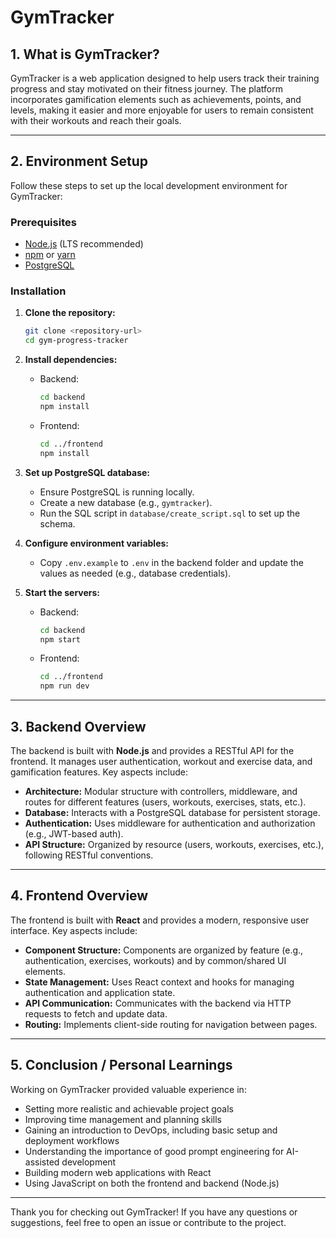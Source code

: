 # GymTracker

## 1. What is GymTracker?
GymTracker is a web application designed to help users track their training progress and stay motivated on their fitness journey. The platform incorporates gamification elements such as achievements, points, and levels, making it easier and more enjoyable for users to remain consistent with their workouts and reach their goals.

---

## 2. Environment Setup

Follow these steps to set up the local development environment for GymTracker:

### Prerequisites
- [Node.js](https://nodejs.org/) (LTS recommended)
- [npm](https://www.npmjs.com/) or [yarn](https://yarnpkg.com/)
- [PostgreSQL](https://www.postgresql.org/)

### Installation

1. **Clone the repository:**
   ```sh
   git clone <repository-url>
   cd gym-progress-tracker
   ```

2. **Install dependencies:**
   - Backend:
     ```sh
     cd backend
     npm install
     ```
   - Frontend:
     ```sh
     cd ../frontend
     npm install
     ```

3. **Set up PostgreSQL database:**
   - Ensure PostgreSQL is running locally.
   - Create a new database (e.g., `gymtracker`).
   - Run the SQL script in `database/create_script.sql` to set up the schema.

4. **Configure environment variables:**
   - Copy `.env.example` to `.env` in the backend folder and update the values as needed (e.g., database credentials).

5. **Start the servers:**
   - Backend:
     ```sh
     cd backend
     npm start
     ```
   - Frontend:
     ```sh
     cd ../frontend
     npm run dev
     ```

---

## 3. Backend Overview

The backend is built with **Node.js** and provides a RESTful API for the frontend. It manages user authentication, workout and exercise data, and gamification features. Key aspects include:

- **Architecture:** Modular structure with controllers, middleware, and routes for different features (users, workouts, exercises, stats, etc.).
- **Database:** Interacts with a PostgreSQL database for persistent storage.
- **Authentication:** Uses middleware for authentication and authorization (e.g., JWT-based auth).
- **API Structure:** Organized by resource (users, workouts, exercises, etc.), following RESTful conventions.

---

## 4. Frontend Overview

The frontend is built with **React** and provides a modern, responsive user interface. Key aspects include:

- **Component Structure:** Components are organized by feature (e.g., authentication, exercises, workouts) and by common/shared UI elements.
- **State Management:** Uses React context and hooks for managing authentication and application state.
- **API Communication:** Communicates with the backend via HTTP requests to fetch and update data.
- **Routing:** Implements client-side routing for navigation between pages.

---

## 5. Conclusion / Personal Learnings

Working on GymTracker provided valuable experience in:

- Setting more realistic and achievable project goals
- Improving time management and planning skills
- Gaining an introduction to DevOps, including basic setup and deployment workflows
- Understanding the importance of good prompt engineering for AI-assisted development
- Building modern web applications with React
- Using JavaScript on both the frontend and backend (Node.js)

---

Thank you for checking out GymTracker! If you have any questions or suggestions, feel free to open an issue or contribute to the project.

